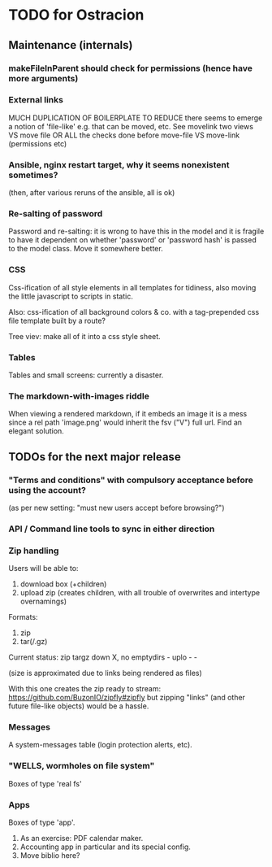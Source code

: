 # TODO for Ostracion

## Maintenance (internals)

### makeFileInParent should check for permissions (hence have more arguments)

### External links

MUCH DUPLICATION OF BOILERPLATE TO REDUCE
there seems to emerge a notion of 'file-like'
e.g. that can be moved, etc. See movelink two views VS move file
OR ALL the checks done before move-file VS move-link (permissions etc)

### Ansible, nginx restart target, why it seems nonexistent sometimes?
(then, after various reruns of the ansible, all is ok)

### Re-salting of password

Password and re-salting: it is wrong to have this in the model and
it is fragile to have it dependent on whether 'password' or 'password hash'
is passed to the model class. Move it somewhere better.

### CSS

Css-ification of all style elements in all templates for tidiness,
also moving the little javascript to scripts in static.

Also: css-ification of all background colors & co. with
a tag-prepended css file template built by a route?

Tree viev: make all of it into a css style sheet.

### Tables

Tables and small screens: currently a disaster.

### The markdown-with-images riddle

When viewing a rendered markdown, if it embeds an image it is a mess
since a rel path 'image.png' would inherit the fsv ("V") full url.
Find an elegant solution.



## TODOs for the next major release

### "Terms and conditions" with compulsory acceptance before using the account?
(as per new setting: "must new users accept before browsing?")

### API / Command line tools to sync in either direction

### Zip handling

Users will be able to:

1. download box (+children)
2. upload zip (creates children, with all trouble of overwrites and
               intertype overnamings)

Formats:
1. zip
2. tar(/.gz)

Current status:
       zip                  targz
down   X, no emptydirs      -
uplo   -                    -

(size is approximated due to links being rendered as files)

With this one creates the zip ready to stream:
  https://github.com/BuzonIO/zipfly#zipfly
but zipping "links" (and other future file-like objects) would be a hassle.

### Messages

A system-messages table (login protection alerts, etc).

### "WELLS, wormholes on file system"

Boxes of type 'real fs'

### Apps

Boxes of type 'app'.

1. As an exercise: PDF calendar maker.
2. Accounting app in particular and its special config.
3. Move biblio here?
